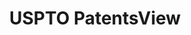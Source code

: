 ---
layout: default
bigquery: https://console.cloud.google.com/bigquery?p=patents-public-data&d=patentsview&page=dataset
citation: Attribution should be given to PatentsView for use, distribution, or derivative
  works.
code: https://github.com/CSSIP-AIR/PatentsView-Code-Snippets/
contributors: USPTO
cost: None
description: 'PatentsView includes US patent data including raw data (summaries, applications,
  pregrant applications), disambugations of inventors and assignees, and inventor
  gender estimates.  Also foreign priority data, # of figures and sheets, and government
  interest statements.'
documentation: https://patentsview.org/query/builder-faqs
last_edit: 04/06/2022, 20:43:38
location: https://patentsview.org/
maintained_by: USPTO
record_creation_timestamp: 12/2/2020 17:20:46
schema_fields:
- term_grant
- number
- title
- sequence
- deceased
- num_claims
- publication_number
- organization
- citation_id
- disamb_inventor_id_20180528
- classification_data_source
- doc_type
- disamb_inventor_id_20190312
- withdrawn
- disamb_inventor_id_20200929
- exemplary
- county_fips
- rawassignee_id
- male
- num_figures
- disamb_inventor_id_20170307
- series_code
- classification_level
- subgroup
- disclaimer_date
- uuid
- symbol_position
- disamb_assignee_id_20200630
- disamb_inventor_id_20170808
- text
- disamb_inventor_id_20190820
- disamb_inventor_id_20181127
- rawinventor_id
- disamb_assignee_id_20191231
- rule_47
- mainclass_id
- f102_date
- subclass
- action_date
- longitude
- disamb_inventor_id_20201229
- type
- subgroup_id
- country_transformed
- classification_value
- contract_award_number
- lname
- disamb_assignee_id_20181127
- name_first
- category_id
- doctype
- section_id
- subcategory_id
- disamb_inventor_id_20200630
- sector_title
- term_extension
- variety
- organization_id
- ipc_version_indicator
- relkind
- state
- latlong
- id
- rawlocation_id
- level_three
- main_group
- num_sheets
- disamb_inventor_id_20191008
- name
- location_id
- term_disclaimer
- lawyer_id
- disamb_assignee_id_20200929
- field_id
- inventor_id
- dependent
- status
- disamb_inventor_id_20200331
- f371_date
- num
- kind
- level_two
- _371_date
- field_title
- disamb_inventor_id_20171003
- section
- applicant_type
- subclass_id
- male_flag
- length
- lapse_of_patent
- city
- _102_date
- latin_name
- designation
- group_id
- fname
- abstract
- assignee_id
- date
- patent_id
- subsection_id
- country
- disamb_assignee_id_20191008
- name_last
- disamb_assignee_id_20190312
- classification_status
- category
- county
- group
- level_one
- attribution_status
- disamb_inventor_id_20191231
- disamb_inventor_id_20171226
- disamb_assignee_id_20190820
- state_fips
- filename
- role
- application_id
- reldocno
- latitude
- rel_id
- disamb_assignee_id_20200331
- ipc_class
- gi_statement
shortname: patentsview
tags:
- disambiguation
- United States
- gender
terms_of_use: Creative Commons Attribution 4.0 International License.
timeframe: 1963-1999
title: USPTO PatentsView
uuid: cf1780b1-e265-4e49-8d1d-83b9cfe0fd9a
---